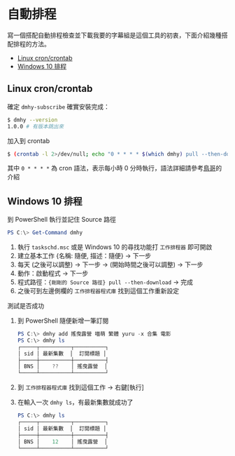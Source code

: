 # 自動排程

寫一個搭配自動排程檢查並下載我要的字幕組是這個工具的初衷，下面介紹幾種搭配排程的方法。

- [Linux cron/crontab](#linux-croncrontab)
- [Windows 10 排程](#windows-10-排程)

## Linux cron/crontab

確定 `dmhy-subscribe` 確實安裝完成：

```bash
$ dmhy --version
1.0.0 # 有版本跳出來
```

加入到 crontab

```bash
$ (crontab -l 2>/dev/null; echo "0 * * * * $(which dmhy) pull --then-download") | crontab -
```

其中 `0 * * * *` 為 cron 語法，表示每小時 0 分時執行，語法詳細請參考[鳥哥](http://linux.vbird.org/linux_basic/0430cron.php#crontab)的介紹

## Windows 10 排程

到 PowerShell 執行並記住 Source 路徑

```powershell
PS C:\> Get-Command dmhy
```

1. 執行 `taskschd.msc` 或是 Windows 10 的尋找功能打 `工作排程器` 即可開啟
2. 建立基本工作 {名稱: 隨便, 描述：隨便} → 下一步
3. 每天 (之後可以調整) → 下一步 → (開始時間之後可以調整) → 下一步
4. 動作：啟動程式 → 下一步
5. 程式路徑：`{剛剛的 Source 路徑} pull --then-download` → 完成
6. 之後可到左邊側欄的 `工作排程器程式庫` 找到這個工作重新設定

測試是否成功

1. 到 PowerShell 隨便新增一筆訂閱

   ```powershell
   PS C:\> dmhy add 搖曳露營 喵萌 繁體 yuru -x 合集 電影
   PS C:\> dmhy ls
   ┌─────┬──────────┬──────────┐
   │ sid │ 最新集數  │  訂閱標題 │
   ├─────┼──────────┼──────────┤
   │ BNS │    ??    │ 搖曳露營  │
   └─────┴──────────┴──────────┘
   ```

2. 到 `工作排程器程式庫` 找到這個工作 → 右鍵[執行]
3. 在輸入一次 `dmhy ls`，有最新集數就成功了

   ```powershell
   PS C:\> dmhy ls
   ┌─────┬──────────┬──────────┐
   │ sid │ 最新集數  │  訂閱標題 │
   ├─────┼──────────┼──────────┤
   │ BNS │    12    │ 搖曳露營  │
   └─────┴──────────┴──────────┘
   ```

<!-- cSpell:ignore taskschd -->
